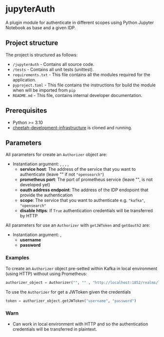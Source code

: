 # jupyterAuth

A plugin module for authenticate in different scopes using Python Jupyter Notebook as base and a given IDP.

## Project structure

The project is structured as follows:
- `/jupyterAuth` - Contains all source code.
- `/tests` - Contains all unit tests (unittest).
- `requirements.txt` - This file contains all the modules required for the application.
- `pyproject.toml` - This file contains the instructions for build the module when will be imported from `pip`
- `README.md` - This file, contains internal developer documentation.

## Prerequisites
- Python >= 3.10
- [cheetah-development-infrastructure](https://github.com/trifork/cheetah-development-infrastructure) is cloned and running.

## Parameters 

All parameters for create an `Authorizer` object are:

- Instantiation argument: **<service host>** , **<prometheus port>**, **<oauth address endpoint>** , **<scope>** , **<disable https>**
  - **service host**: The address of the service that you want to authenticate (leave "" if not `"opensearch"`)
  - **prometheus port**: The port of prometheus service (leave "", is not developed yet)
  - **oauth address endpoint**: The address of the IDP endopoint that provide the authentication
  - **scope**: The service that you want to authenticate e.g. `"kafka"`, `"opensearch"`
  - **disable https**: If `True` authentication credentials will be transferred by HTTP

All parameters for use an `Authorizer` with `getJWToken` and `getOauth2` are:

- Instantiation argument: **<username>** , **<password>**
  - **username**
  - **password**

### Examples

To create an `Authorizer` object pre-setted within Kafka in local environment (using HTTP) without using Prometheus:

```python
authorizer_object = Authorizer("", "" , "http://localhost:1852/realms/local-development/protocol/openid-connect/token", "kafka", True)
```

To use the `Authorizer` for get a JWToken given the credentials

```python
token = authorizer_object.getJWToken("username", "password")
```

### Warn

- Can work in local environment with HTTP and so the authentication credentials will be transferred in plaintext.
